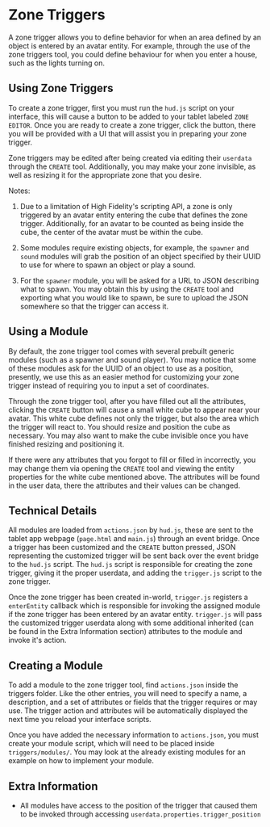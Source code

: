 Zone Triggers
===================
A zone trigger allows you to define behavior for when an area defined by an object is entered by an avatar entity.  For example, through the use of the zone triggers tool, you could define behaviour for when you enter a house, such as the lights turning on.

Using Zone Triggers
-------
To create a zone trigger, first you must run the `hud.js` script on your interface, this will cause a button to be added to your tablet labeled `ZONE EDITOR`.  Once you are ready to create a zone trigger, click the button, there you will be provided with a UI that will assist you in preparing your zone trigger.

Zone triggers may be edited after being created via editing their `userdata` through the `CREATE` tool.  Additionally, you may make your zone invisible, as well as resizing it for the appropriate zone that you desire.  

Notes:

 1. Due to a limitation of High Fidelity's scripting API, a zone is only triggered by an avatar entity entering the cube that defines the zone trigger.  Additionally, for an avatar to be counted as being inside the cube, the center of the avatar must be within the cube.
 
 2. Some modules require existing objects, for example, the `spawner` and `sound` modules will grab the position of an object specified by their UUID to use for where to spawn an object or play a sound. 

 3. For the `spawner` module, you will be asked for a URL to JSON describing what to spawn.  You may obtain this by using the `CREATE` tool and exporting what you would like to spawn, be sure to upload the JSON somewhere so that the trigger can access it.

Using a Module
-------
By default, the zone trigger tool comes with several prebuilt generic modules (such as a spawner and sound player).  You may notice that some of these modules ask for the UUID of an object to use as a position, presently, we use this as an easier method for customizing your zone trigger instead of requiring you to input a set of coordinates.

Through the zone trigger tool, after you have filled out all the attributes, clicking the `CREATE` button will cause a small white cube to appear near your avatar.  This white cube defines not only the trigger, but also the area which the trigger will react to.  You should resize and position the cube as necessary.  You may also want to make the cube invisible once you have finished resizing and positioning it.

If there were any attributes that you forgot to fill or filled in incorrectly, you may change them via opening the `CREATE` tool and viewing the entity properties for the white cube mentioned above.  The attributes will be found in the user data, there the attributes and their values can be changed.

Technical Details
-------
All modules are loaded from `actions.json` by `hud.js`, these are sent to the tablet app webpage (`page.html` and `main.js`) through an event bridge.  Once a trigger has been customized and the `CREATE` button pressed, JSON representing the customized trigger will be sent back over the event bridge to the `hud.js` script.  The `hud.js` script is responsible for creating the zone trigger, giving it the proper userdata, and adding the `trigger.js` script to the zone trigger.

Once the zone trigger has been created in-world, `trigger.js` registers a `enterEntity` callback which is responsible for invoking the assigned module if the zone trigger has been entered by an avatar entity.  `trigger.js` will pass the customized trigger userdata along with some additional inherited (can be found in the Extra Information section) attributes to the module and invoke it's action.

Creating a Module
-------
To add a module to the zone trigger tool, find `actions.json` inside the triggers folder.  Like the other entries, you will need to specify a name, a description, and a set of attributes or fields that the trigger requires or may use.  The trigger action and attributes will be automatically displayed the next time you reload your interface scripts.

Once you have added the necessary information to `actions.json`, you must create your module script, which will need to be placed inside `triggers/modules/`.  You may look at the already existing modules for an example on how to implement your module.

Extra Information
-------

 - All modules have access to the position of the trigger that caused them to be invoked through accessing `userdata.properties.trigger_position`